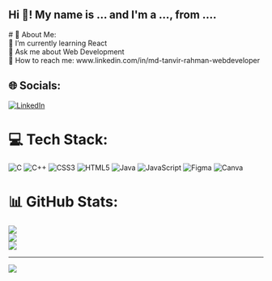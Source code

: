 <h2 align="left">Hi 👋! My name is ... and I'm a ..., from ....</h2>
# 💫 About Me:
<br>🌱 I’m currently learning React<br>💬 Ask me about Web Development<br>🔭 How to reach me: www.linkedin.com/in/md-tanvir-rahman-webdeveloper


## 🌐 Socials:
[![LinkedIn](https://img.shields.io/badge/LinkedIn-%230077B5.svg?logo=linkedin&logoColor=white)](https://linkedin.com/in/md-tanvir-rahman-webdeveloper) 

# 💻 Tech Stack:
![C](https://img.shields.io/badge/c-%2300599C.svg?style=plastic&logo=c&logoColor=white) ![C++](https://img.shields.io/badge/c++-%2300599C.svg?style=plastic&logo=c%2B%2B&logoColor=white) ![CSS3](https://img.shields.io/badge/css3-%231572B6.svg?style=plastic&logo=css3&logoColor=white) ![HTML5](https://img.shields.io/badge/html5-%23E34F26.svg?style=plastic&logo=html5&logoColor=white) ![Java](https://img.shields.io/badge/java-%23ED8B00.svg?style=plastic&logo=openjdk&logoColor=white) ![JavaScript](https://img.shields.io/badge/javascript-%23323330.svg?style=plastic&logo=javascript&logoColor=%23F7DF1E) ![Figma](https://img.shields.io/badge/figma-%23F24E1E.svg?style=plastic&logo=figma&logoColor=white) ![Canva](https://img.shields.io/badge/Canva-%2300C4CC.svg?style=plastic&logo=Canva&logoColor=white)
# 📊 GitHub Stats:
![](https://github-readme-stats.vercel.app/api?username=tanvirShantoo&theme=gruvbox&hide_border=false&include_all_commits=false&count_private=false)<br/>
![](https://github-readme-streak-stats.herokuapp.com/?user=tanvirShantoo&theme=gruvbox&hide_border=false)<br/>
![](https://github-readme-stats.vercel.app/api/top-langs/?username=tanvirShantoo&theme=gruvbox&hide_border=false&include_all_commits=false&count_private=false&layout=compact)

---
[![](https://visitcount.itsvg.in/api?id=tanvirShantoo&icon=4&color=7)](https://visitcount.itsvg.in)

<!-- Proudly created with GPRM ( https://gprm.itsvg.in ) -->
